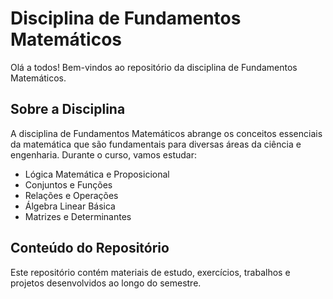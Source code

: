 # Disciplina de Fundamentos Matemáticos

Olá a todos! Bem-vindos ao repositório da disciplina de Fundamentos Matemáticos.

## Sobre a Disciplina

A disciplina de Fundamentos Matemáticos abrange os conceitos essenciais da matemática que são fundamentais para diversas áreas da ciência e engenharia. Durante o curso, vamos estudar:

- Lógica Matemática e Proposicional
- Conjuntos e Funções
- Relações e Operações
- Álgebra Linear Básica
- Matrizes e Determinantes

## Conteúdo do Repositório

Este repositório contém materiais de estudo, exercícios, trabalhos e projetos desenvolvidos ao longo do semestre.
